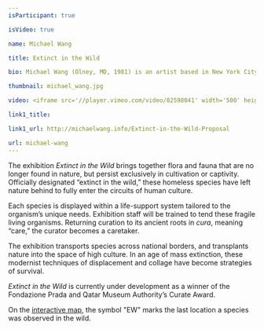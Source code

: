 ```yaml
---
isParticipant: true

isVideo: true

name: Michael Wang

title: Extinct in the Wild

bio: Michael Wang (Olney, MD, 1981) is an artist based in New York City. He uses systems operating on a global scale to explore species distribution, climate change, and the global economy. His works include “Invasives,” on the controlled release of invasive species, Carbon Copies, an exhibition linking the production of artworks to the release of greenhouse gases, and Rivals, an investment scheme designed to neutralize corporate competition.

thumbnail: michael_wang.jpg

video: <iframe src='//player.vimeo.com/video/82598041' width='500' height='281' frameborder='0' webkitallowfullscreen mozallowfullscreen allowfullscreen></iframe>

link1_title:

link1_url: http://michaelwang.info/Extinct-in-the-Wild-Proposal

url: michael-wang
---
```


The exhibition *Extinct in the Wild* brings together flora and fauna that are no longer found in nature, but persist exclusively in cultivation or captivity. Officially designated “extinct in the wild,” these homeless species have left nature behind to fully enter the circuits of human culture.

Each species is displayed within a life-support system tailored to the organism’s unique needs. Exhibition staff will be trained to tend these fragile living organisms. Returning curation to its ancient roots in *cura*, meaning “care,” the curator becomes a caretaker.

The exhibition transports species across national borders, and transplants nature into the space of high culture. In an age of mass extinction, these modernist techniques of displacement and collage have become strategies of survival.

*Extinct in the Wild* is currently under development as a winner of the Fondazione Prada and Qatar Museum Authority’s Curate Award.

On the <a href="http://extinct.ly/map" target="_blank">interactive map</a>, the symbol "EW" marks the last location a species was observed in the wild.

